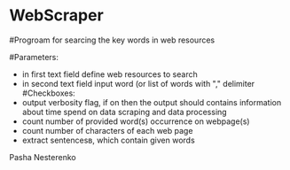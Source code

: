 WebScraper
==========
#Progroam for searcing the key words in web resources 

#Parameters:<br/>
* in first text field define web resources to search<br/>
* in second text field input word (or list of words with "," delimiter<br/>
#Checkboxes:<br/>
* output verbosity flag, if on then the output should contains information about time spend on data scraping and data processing<br/>
* count number of provided word(s) occurrence on webpage(s)<br/>
* count number of characters of each web page<br/>
* extract sentencesв, which contain given words<br/>

Pasha Nesterenko
